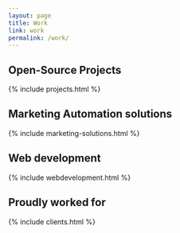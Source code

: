 ```yaml
---
layout: page
title: Work
link: work
permalink: /work/
---
```


<div class="section">
<h2>Open-Source Projects</h2>
{% include projects.html %}

<h2>Marketing Automation solutions</h2>
{% include marketing-solutions.html %}

<h2>Web development</h2>
{% include webdevelopment.html %}

<h2>Proudly worked for </h2>
{% include clients.html %}
   </div>